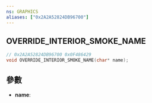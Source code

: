 ```yaml
---
ns: GRAPHICS
aliases: ["0x2A2A52824DB96700"]
---
```

## OVERRIDE_INTERIOR_SMOKE_NAME

```c
// 0x2A2A52824DB96700 0x0F486429
void OVERRIDE_INTERIOR_SMOKE_NAME(char* name);
```


## 參數
* **name**: 

